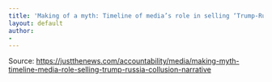 ```yaml
---
title: 'Making of a myth: Timeline of media’s role in selling ‘Trump-Russia collusion’ tale'
layout: default
author:
-
---
```




Source: https://justthenews.com/accountability/media/making-myth-timeline-media-role-selling-trump-russia-collusion-narrative
